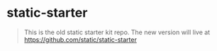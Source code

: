 # static-starter

> This is the old static starter kit repo. The new version will live at https://github.com/static/static-starter
